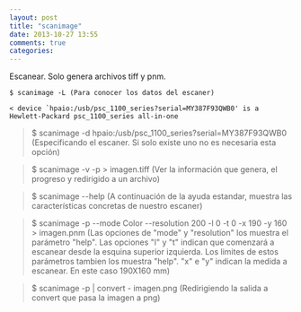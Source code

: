 ```yaml
---
layout: post
title: "scanimage"
date: 2013-10-27 13:55
comments: true
categories: 
---
```

Escanear. Solo genera archivos tiff y pnm. 

	$ scanimage -L (Para conocer los datos del escaner) 

	< device `hpaio:/usb/psc_1100_series?serial=MY387F93QWB0' is a Hewlett-Packard psc_1100_series all-in-one 

>$ scanimage -d hpaio:/usb/psc_1100_series?serial=MY387F93QWB0 (Especificando el escaner. Si solo existe uno no es necesaria esta opción) 

>$ scanimage -v -p > imagen.tiff (Ver la información que genera, el progreso y redirigido a un archivo) 

>$ scanimage --help (A continuación de la ayuda estandar, muestra las características concretas de nuestro escaner) 

>$ scanimage -p --mode Color --resolution 200 -l 0 -t 0 -x 190 -y 160  > imagen.pnm (Las opciones de "mode" y "resolution" los muestra el parámetro "help". Las opciones "l" y "t" indican que comenzará a escanear desde la esquina superior izquierda. Los limites de estos parámetros tambien los muestra "help". "x" e "y" indican la medida a escanear. En este caso 190X160 mm) 

>$ scanimage -p | convert - imagen.png (Redirigiendo la salida a convert que pasa la imagen a png)

